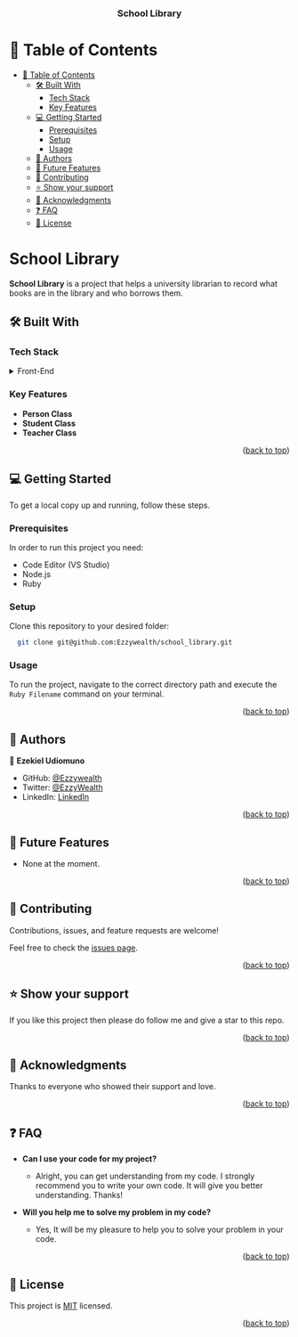 <a name="readme-top"></a>

<div align="center">

  <h3><b>School Library</b></h3>

</div>

<!-- TABLE OF CONTENTS -->

# 📗 Table of Contents

- [📗 Table of Contents](#-table-of-contents)
  - [🛠 Built With ](#-built-with-)
    - [Tech Stack ](#tech-stack-)
    - [Key Features ](#key-features-)
  - [💻 Getting Started ](#-getting-started-)
    - [Prerequisites](#prerequisites)
    - [Setup](#setup)
    - [Usage](#usage)
  - [👥 Authors ](#-authors-)
  - [🔭 Future Features ](#-future-features-)
  - [🤝 Contributing ](#-contributing-)
  - [⭐️ Show your support ](#️-show-your-support-)
  - [🙏 Acknowledgments ](#-acknowledgments-)
  - [❓ FAQ ](#-faq-)
  - [📝 License ](#-license-)

<!-- PROJECT DESCRIPTION -->

# School Library <a name="about-project"></a>

**School Library** is a project that helps a university librarian to record what books are in the library and who borrows them.

## 🛠 Built With <a name="built-with"></a>

### Tech Stack <a name="tech-stack"></a>

<details>
<summary>Front-End</summary>
  <ul>
    <li><a href="https://ruby-doc.org/3.2.1/">Ruby</a></li>
  </ul>
</details>

### Key Features <a name="key-features"></a>

- **Person Class**
- **Student Class**
- **Teacher Class**

<p align="right">(<a href="#readme-top">back to top</a>)</p>

<!-- GETTING STARTED -->

## 💻 Getting Started <a name="getting-started"></a>

To get a local copy up and running, follow these steps.

### Prerequisites

In order to run this project you need:

- Code Editor (VS Studio)
- Node.js
- Ruby

### Setup

Clone this repository to your desired folder:

```sh
  git clone git@github.com:Ezzywealth/school_library.git
```

### Usage

To run the project, navigate to the correct directory path and execute the `Ruby Filename` command on your terminal.

<p align="right">(<a href="#readme-top">back to top</a>)</p>

<!-- AUTHORS -->

## 👥 Authors <a name="authors"></a>

👤 **Ezekiel Udiomuno**

- GitHub: [@Ezzywealth](https://github.com/Ezzywealth)
- Twitter: [@EzzyWealth](https://twitter.com/EzzyWealth)
- LinkedIn: [LinkedIn](https://linkedin.com/in/ezekiel-udiomnuno)

<p align="right">(<a href="#readme-top">back to top</a>)</p>

<!-- FUTURE FEATURES -->

## 🔭 Future Features <a name="future-features"></a>

- None at the moment.

<p align="right">(<a href="#readme-top">back to top</a>)</p>

<!-- CONTRIBUTING -->

## 🤝 Contributing <a name="contributing"></a>

Contributions, issues, and feature requests are welcome!

Feel free to check the [issues page](../../issues).

<p align="right">(<a href="#readme-top">back to top</a>)</p>

<!-- SUPPORT -->

## ⭐️ Show your support <a name="support"></a>

If you like this project then please do follow me and give a star to this repo.

<p align="right">(<a href="#readme-top">back to top</a>)</p>

<!-- ACKNOWLEDGEMENTS -->

## 🙏 Acknowledgments <a name="acknowledgements"></a>

Thanks to everyone who showed their support and love.

<p align="right">(<a href="#readme-top">back to top</a>)</p>

<!-- FAQ (optional) -->

## ❓ FAQ <a name="faq"></a>

- **Can I use your code for my project?**

  - Alright, you can get understanding from my code. I strongly recommend you to write your own code. It will give you better understanding. Thanks!

- **Will you help me to solve my problem in my code?**

  - Yes, It will be my pleasure to help you to solve your problem in your code.

<p align="right">(<a href="#readme-top">back to top</a>)</p>

<!-- LICENSE -->

## 📝 License <a name="license"></a>

This project is [MIT](./MIT.md) licensed.

<p align="right">(<a href="#readme-top">back to top</a>)</p>
